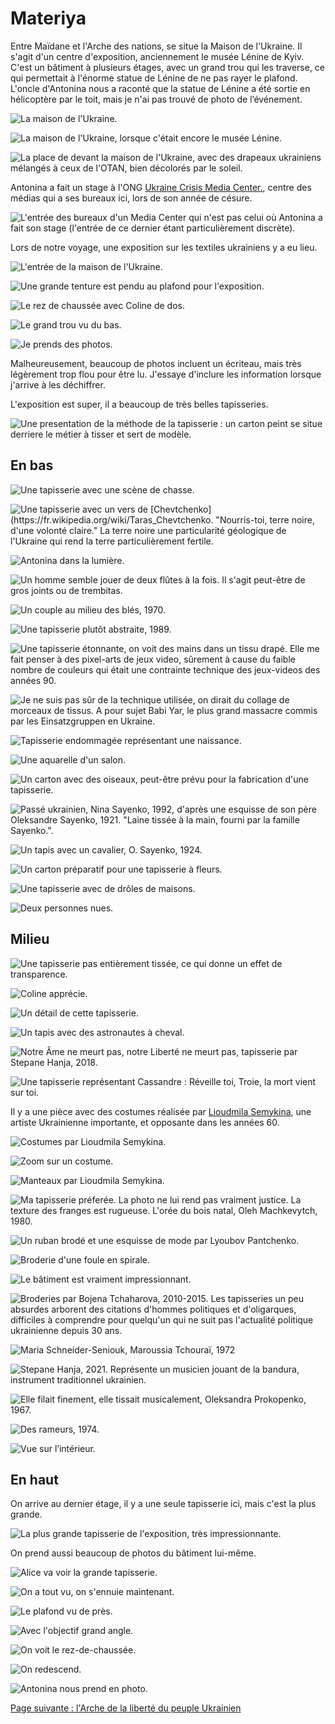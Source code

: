 # Materiya

Entre Maïdane et l'Arche des nations, se situe la Maison de l'Ukraine. Il s'agit
d'un centre d'exposition, anciennement le musée Lénine de Kyiv. C'est un
bâtiment à plusieurs étages, avec un grand trou qui les traverse, ce qui
permettait à l'énorme statue de Lénine de ne pas rayer le plafond. L'oncle
d'Antonina nous a raconté que la statue de Lénine a été sortie en hélicoptère
par le toit, mais je n'ai pas trouvé de photo de l’événement.

![La maison de l'Ukraine.](images/kyiv/p2/exposition_materiya/maison_ukraine_exterieur.jpg)

![La maison de l'Ukraine, lorsque c'était encore le musée Lénine.](images/kyiv/p2/exposition_materiya/lenin_museum.jpg)

![La place de devant la maison de l'Ukraine, avec des drapeaux ukrainiens mélangés à ceux de l'OTAN, bien décolorés par le soleil.](images/kyiv/p2/drapeaux.jpg)

Antonina a fait un stage à l'ONG [Ukraine Crisis Media Center.](https://uacrisis.org/fr/),
centre des médias qui a ses bureaux ici, lors de son année de césure.

![L'entrée des bureaux d'un Media Center qui n'est pas celui où Antonina a fait son stage (l'entrée de ce dernier étant particulièrement discrète).](images/kyiv/p2/exposition_materiya/media_center.jpg)

Lors de notre voyage, une exposition sur les textiles ukrainiens y a eu lieu.

![L'entrée de la maison de l'Ukraine.](images/kyiv/p2/exposition_materiya/escaliers_interieur.jpg)

![Une grande tenture est pendu au plafond pour l'exposition.](images/kyiv/p2/exposition_materiya/tenture_d_en_bas.jpg)

![Le rez de chaussée avec Coline de dos.](images/kyiv/p2/exposition_materiya/grand_angle_rez_de_chaussee.jpg)

![Le grand trou vu du bas.](images/kyiv/p2/exposition_materiya/grand_angle_plafond_rez_de_chaussee.jpg)

![Je prends des photos.](images/kyiv/p2/exposition_materiya/emile_photographe.jpg)

Malheureusement, beaucoup de photos incluent un écriteau, mais très légèrement trop
flou pour être lu. J'essaye d'inclure les information lorsque j'arrive à les
déchiffrer.

L'exposition est super, il a beaucoup de très belles tapisseries.

![Une presentation de la méthode de la tapisserie : un carton peint se situe derriere le métier à tisser et sert de modèle.](images/kyiv/p2/exposition_materiya/demonstration_tapisserie.jpg)

## En bas

![Une tapisserie avec une scène de chasse.](images/kyiv/p2/exposition_materiya/tapisserie_chasse.jpg)

![Une tapisserie avec un vers de [Chevtchenko](https://fr.wikipedia.org/wiki/Taras_Chevtchenko. "Nourris-toi, terre noire, d'une volonté claire." La terre noire une particularité géologique de l'Ukraine qui rend la terre particulièrement fertile.](images/kyiv/p2/exposition_materiya/tapisserie_shevchenko.jpg)

![Antonina dans la lumière.](images/kyiv/p2/exposition_materiya/antonina_lumiere.jpg)

![Un homme semble jouer de deux flûtes à la fois. Il s'agit peut-être de gros joints ou de [trembitas](https://fr.wikipedia.org/wiki/Trembita_(instrument)).](images/kyiv/p2/exposition_materiya/tapis_deux_trembita.jpg)

![Un couple au milieu des blés, 1970.](images/kyiv/p2/exposition_materiya/tapis_couple_ble.jpg)

![Une tapisserie plutôt abstraite, 1989.](images/kyiv/p2/exposition_materiya/tapis_abstrait.jpg)

![Une tapisserie étonnante, on voit des mains dans un tissu drapé. Elle me fait penser à des pixel-arts de jeux video, sûrement à cause du faible nombre de couleurs qui était une contrainte technique des jeux-videos des années 90.](images/kyiv/p2/exposition_materiya/tapis_drape.jpg)

![Je ne suis pas sûr de la technique utilisée, on dirait du collage de morceaux de tissus. A pour sujet Babi Yar, le plus grand massacre commis par les Einsatzgruppen en Ukraine.](images/kyiv/p2/exposition_materiya/collage_babyn_yar.jpg)

![Tapisserie endommagée représentant une naissance.](images/kyiv/p2/exposition_materiya/tapisserie_bebe.jpg)

![Une aquarelle d'un salon.](images/kyiv/p2/exposition_materiya/croquis_salon.jpg)

![Un carton avec des oiseaux, peut-être prévu pour la fabrication d'une tapisserie.](images/kyiv/p2/exposition_materiya/motif_oiseaux.jpg)

![_Passé ukrainien_, Nina Sayenko, 1992, d'après une esquisse de son père Oleksandre Sayenko, 1921. "Laine tissée à la main, fourni par la famille Sayenko.".](images/kyiv/p2/exposition_materiya/tapis_sabre_seaux.jpg)

![Un tapis avec un cavalier, O. Sayenko, 1924.](images/kyiv/p2/exposition_materiya/tapis_cavalier.jpg)

![Un carton préparatif pour une tapisserie à fleurs.](images/kyiv/p2/exposition_materiya/carton_fleurs.jpg)

![Une tapisserie avec de drôles de maisons.](images/kyiv/p2/exposition_materiya/tapis_maisons_carres.jpg)

![Deux personnes nues.](images/kyiv/p2/exposition_materiya/nus.jpg)

## Milieu

![Une tapisserie pas entièrement tissée, ce qui donne un effet de transparence.](images/kyiv/p2/exposition_materiya/tapisserie_transparence.jpg)

![Coline apprécie.](images/kyiv/p2/exposition_materiya/tapis_transparent_coline.jpg)

![Un détail de cette tapisserie.](images/kyiv/p2/exposition_materiya/tapis_transparent_detail.jpg)

![Un tapis avec des astronautes à cheval.](images/kyiv/p2/exposition_materiya/tapis_astronaute.jpg)

![_Notre Âme ne meurt pas, notre Liberté ne meurt pas_, tapisserie par Stepane Hanja, 2018.](images/kyiv/p2/exposition_materiya/tapis_cavaliers.jpg)

![Une tapisserie représentant Cassandre : _Réveille toi, Troie, la mort vient sur toi_.](images/kyiv/p2/exposition_materiya/cassandre.jpg)

Il y a une pièce avec des costumes réalisée par [Lioudmila
Semykina](https://fr.wikipedia.org/wiki/Lioudmila_Semykina), une artiste
Ukrainienne importante, et opposante dans les années 60.

![Costumes par Lioudmila Semykina.](images/kyiv/p2/exposition_materiya/costumes.jpg)

![Zoom sur un costume.](images/kyiv/p2/exposition_materiya/costume.jpg)

![Manteaux par Lioudmila Semykina.](images/kyiv/p2/exposition_materiya/manteaux.jpg)

![Ma tapisserie préferée. La photo ne lui rend pas vraiment justice. La texture des franges est rugueuse. _L'orée du bois natal_, Oleh Machkevytch, 1980.](images/kyiv/p2/exposition_materiya/cheval_blanc.jpg)

![Un ruban brodé et une esquisse de mode par Lyoubov Pantchenko.](images/kyiv/p2/exposition_materiya/ruban_brode.jpg)

![Broderie d'une foule en spirale.](images/kyiv/p2/exposition_materiya/broderie_foule.jpg)

![Le bâtiment est vraiment impressionnant.](images/kyiv/p2/exposition_materiya/archi_cercle.jpg)

![Broderies par Bojena Tchaharova, 2010-2015. Les tapisseries un peu absurdes arborent des citations d'hommes politiques et d'oligarques, difficiles à comprendre pour quelqu'un qui ne suit pas l'actualité politique ukrainienne depuis 30 ans.](images/kyiv/p2/exposition_materiya/messages.jpg)

![_Maria Schneider-Seniouk_, Maroussia Tchouraï, 1972](images/kyiv/p2/exposition_materiya/maroussia_tchuraie.jpg)

![Stepane Hanja, 2021. Représente un musicien jouant de la bandura, instrument traditionnel ukrainien.](images/kyiv/p2/exposition_materiya/tapisserie_bandura.jpg)

![_Elle filait finement, elle tissait musicalement_, Oleksandra Prokopenko, 1967.](images/kyiv/p2/exposition_materiya/tapisserie_textile.jpg)

![Des rameurs, 1974.](images/kyiv/p2/exposition_materiya/rameurs.jpg)

![Vue sur l’intérieur.](images/kyiv/p2/exposition_materiya/archi_escalator.jpg)

## En haut

On arrive au dernier étage, il y a une seule tapisserie ici, mais c'est la plus
grande.

![La plus grande tapisserie de l'exposition, très impressionnante.](images/kyiv/p2/exposition_materiya/tapisserie_la_plus_grande.jpg)

On prend aussi beaucoup de photos du bâtiment lui-même.

![Alice va voir la grande tapisserie.](images/kyiv/p2/exposition_materiya/alice_zoom.jpg)


![On a tout vu, on s'ennuie maintenant.](images/kyiv/p2/exposition_materiya/trio_zoom.jpg)


![Le plafond vu de près.](images/kyiv/p2/exposition_materiya/plafond.jpg)

![Avec l'objectif grand angle.](images/kyiv/p2/exposition_materiya/grand_angle_plafond.jpg)

![On voit le rez-de-chaussée.](images/kyiv/p2/exposition_materiya/trou_grand_angle.jpg)

![On redescend.](images/kyiv/p2/exposition_materiya/coline_escaliers.jpg)

![Antonina nous prend en photo.](images/kyiv/p2/exposition_materiya/groupe_exterieur.jpg)

[Page suivante : l'Arche de la liberté du peuple Ukrainien](kyiv_2_arche.md)
